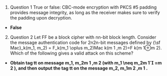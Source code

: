 1. Question 1
True or false: CBC-mode encryption with PKCS #5 padding provides message integrity, as long as the receiver makes sure to verify the padding upon decryption.
  - **False**
2. Question 2
Let FF be a block cipher with nn-bit block length. Consider the message authentication code for 2n2n-bit messages defined by {\sf Mac}_k(m_1, m_2) = F_k(m_1 \oplus m_2)Mac 
k(m 1	,m 2)=F k(m 1⊕m 2). Which of the following gives a valid attack on this scheme?

  - **Obtain tag tt on message m_1, m_2m 1 ,m 2  (with m_1 \neq m_2m 1 =m 2 ), and then output the tag tt on the message m_2, m_1m 2 ,m 1	 .**

